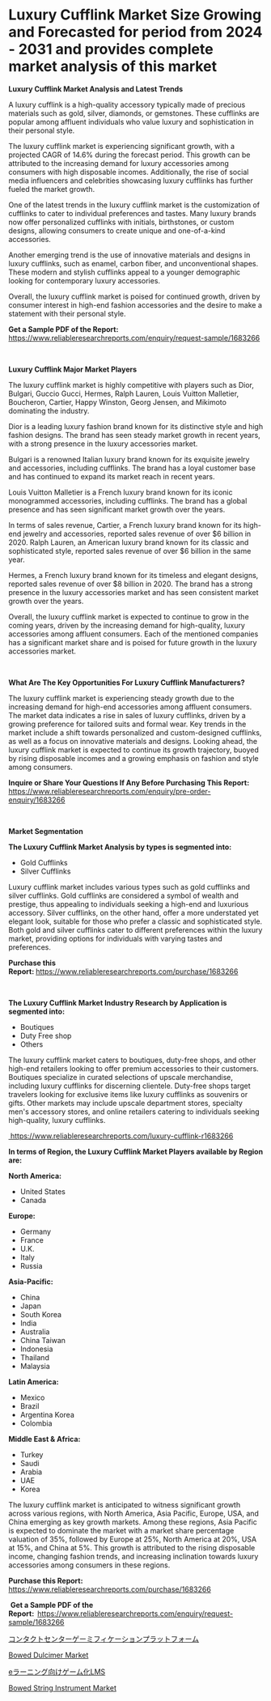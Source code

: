 <p><h1>Luxury Cufflink Market Size Growing and Forecasted for period from 2024 - 2031 and provides complete market analysis of this market</h1></p><p><strong>Luxury Cufflink Market Analysis and Latest Trends</strong></p>
<p><p>A luxury cufflink is a high-quality accessory typically made of precious materials such as gold, silver, diamonds, or gemstones. These cufflinks are popular among affluent individuals who value luxury and sophistication in their personal style.</p><p>The luxury cufflink market is experiencing significant growth, with a projected CAGR of 14.6% during the forecast period. This growth can be attributed to the increasing demand for luxury accessories among consumers with high disposable incomes. Additionally, the rise of social media influencers and celebrities showcasing luxury cufflinks has further fueled the market growth.</p><p>One of the latest trends in the luxury cufflink market is the customization of cufflinks to cater to individual preferences and tastes. Many luxury brands now offer personalized cufflinks with initials, birthstones, or custom designs, allowing consumers to create unique and one-of-a-kind accessories.</p><p>Another emerging trend is the use of innovative materials and designs in luxury cufflinks, such as enamel, carbon fiber, and unconventional shapes. These modern and stylish cufflinks appeal to a younger demographic looking for contemporary luxury accessories.</p><p>Overall, the luxury cufflink market is poised for continued growth, driven by consumer interest in high-end fashion accessories and the desire to make a statement with their personal style.</p></p>
<p><strong>Get a Sample PDF of the Report:&nbsp;</strong> <a href="https://www.reliableresearchreports.com/enquiry/request-sample/1683266">https://www.reliableresearchreports.com/enquiry/request-sample/1683266</a></p>
<p>&nbsp;</p>
<p><strong>Luxury Cufflink Major Market Players</strong></p>
<p><p>The luxury cufflink market is highly competitive with players such as Dior, Bulgari, Guccio Gucci, Hermes, Ralph Lauren, Louis Vuitton Malletier, Boucheron, Cartier, Happy Winston, Georg Jensen, and Mikimoto dominating the industry. </p><p>Dior is a leading luxury fashion brand known for its distinctive style and high fashion designs. The brand has seen steady market growth in recent years, with a strong presence in the luxury accessories market.</p><p>Bulgari is a renowned Italian luxury brand known for its exquisite jewelry and accessories, including cufflinks. The brand has a loyal customer base and has continued to expand its market reach in recent years.</p><p>Louis Vuitton Malletier is a French luxury brand known for its iconic monogrammed accessories, including cufflinks. The brand has a global presence and has seen significant market growth over the years.</p><p>In terms of sales revenue, Cartier, a French luxury brand known for its high-end jewelry and accessories, reported sales revenue of over $6 billion in 2020. Ralph Lauren, an American luxury brand known for its classic and sophisticated style, reported sales revenue of over $6 billion in the same year.</p><p>Hermes, a French luxury brand known for its timeless and elegant designs, reported sales revenue of over $8 billion in 2020. The brand has a strong presence in the luxury accessories market and has seen consistent market growth over the years.</p><p>Overall, the luxury cufflink market is expected to continue to grow in the coming years, driven by the increasing demand for high-quality, luxury accessories among affluent consumers. Each of the mentioned companies has a significant market share and is poised for future growth in the luxury accessories market.</p></p>
<p>&nbsp;</p>
<p><strong>What Are The Key Opportunities For Luxury Cufflink Manufacturers?</strong></p>
<p><p>The luxury cufflink market is experiencing steady growth due to the increasing demand for high-end accessories among affluent consumers. The market data indicates a rise in sales of luxury cufflinks, driven by a growing preference for tailored suits and formal wear. Key trends in the market include a shift towards personalized and custom-designed cufflinks, as well as a focus on innovative materials and designs. Looking ahead, the luxury cufflink market is expected to continue its growth trajectory, buoyed by rising disposable incomes and a growing emphasis on fashion and style among consumers.</p></p>
<p><strong>Inquire or Share Your Questions If Any Before Purchasing This Report:</strong> <a href="https://www.reliableresearchreports.com/enquiry/pre-order-enquiry/1683266">https://www.reliableresearchreports.com/enquiry/pre-order-enquiry/1683266</a></p>
<p>&nbsp;</p>
<p><strong>Market Segmentation</strong></p>
<p><strong>The Luxury Cufflink Market Analysis by types is segmented into:</strong></p>
<p><ul><li>Gold Cufflinks</li><li>Silver Cufflinks</li></ul></p>
<p><p>Luxury cufflink market includes various types such as gold cufflinks and silver cufflinks. Gold cufflinks are considered a symbol of wealth and prestige, thus appealing to individuals seeking a high-end and luxurious accessory. Silver cufflinks, on the other hand, offer a more understated yet elegant look, suitable for those who prefer a classic and sophisticated style. Both gold and silver cufflinks cater to different preferences within the luxury market, providing options for individuals with varying tastes and preferences.</p></p>
<p><strong>Purchase this Report:&nbsp;</strong><a href="https://www.reliableresearchreports.com/purchase/1683266">https://www.reliableresearchreports.com/purchase/1683266</a></p>
<p>&nbsp;</p>
<p><strong>The Luxury Cufflink Market Industry Research by Application is segmented into:</strong></p>
<p><ul><li>Boutiques</li><li>Duty Free shop</li><li>Others</li></ul></p>
<p><p>The luxury cufflink market caters to boutiques, duty-free shops, and other high-end retailers looking to offer premium accessories to their customers. Boutiques specialize in curated selections of upscale merchandise, including luxury cufflinks for discerning clientele. Duty-free shops target travelers looking for exclusive items like luxury cufflinks as souvenirs or gifts. Other markets may include upscale department stores, specialty men's accessory stores, and online retailers catering to individuals seeking high-quality, luxury cufflinks.</p></p>
<p><a href="https://www.reliableresearchreports.com/luxury-cufflink-r1683266">&nbsp;https://www.reliableresearchreports.com/luxury-cufflink-r1683266</a></p>
<p><strong>In terms of Region, the Luxury Cufflink Market Players available by Region are:</strong></p>
<p>
    <p> <strong> North America: </strong>
        <ul>
            <li>United States</li>
            <li>Canada</li>
        </ul>
        </p> 
    <p> <strong> Europe: </strong>
        <ul>
            <li>Germany</li>
            <li>France</li>
            <li>U.K.</li>
            <li>Italy</li>
            <li>Russia</li>
        </ul>
        </p> 
    <p> <strong> Asia-Pacific: </strong>
        <ul>
            <li>China</li>
            <li>Japan</li>
            <li>South Korea</li>
            <li>India</li>
            <li>Australia</li>
            <li>China Taiwan</li>
            <li>Indonesia</li>
            <li>Thailand</li>
            <li>Malaysia</li>
        </ul>
        </p> 
    <p> <strong> Latin America: </strong>
        <ul>
            <li>Mexico</li>
            <li>Brazil</li>
            <li>Argentina Korea</li>
            <li>Colombia</li>
        </ul>
        </p> 
    <p> <strong> Middle East & Africa: </strong>
        <ul>
            <li>Turkey</li>
            <li>Saudi</li>
            <li>Arabia</li>
            <li>UAE</li>
            <li>Korea</li>
        </ul>
    </p>
    </p>
<p><p>The luxury cufflink market is anticipated to witness significant growth across various regions, with North America, Asia Pacific, Europe, USA, and China emerging as key growth markets. Among these regions, Asia Pacific is expected to dominate the market with a market share percentage valuation of 35%, followed by Europe at 25%, North America at 20%, USA at 15%, and China at 5%. This growth is attributed to the rising disposable income, changing fashion trends, and increasing inclination towards luxury accessories among consumers in these regions.</p></p>
<p><strong>Purchase this Report: </strong><a href="https://www.reliableresearchreports.com/purchase/1683266">https://www.reliableresearchreports.com/purchase/1683266</a></p>
<p>&nbsp;<strong>Get a Sample PDF of the Report:&nbsp;&nbsp;</strong><a href="https://www.reliableresearchreports.com/enquiry/request-sample/1683266">https://www.reliableresearchreports.com/enquiry/request-sample/1683266</a></p>
<p><strong></strong></p>
<p><p><a href="https://github.com/avwofrml53535/Market-Research-Report-List-2/blob/main/4088626144218.md">コンタクトセンターゲーミフィケーションプラットフォーム</a></p><p><a href="https://github.com/susanjprice2023/Market-Research-Report-List-1/blob/main/bowed-dulcimer-market.md">Bowed Dulcimer Market</a></p><p><a href="https://github.com/JanickJohns/Market-Research-Report-List-1/blob/main/7568712144217.md">eラーニング向けゲーム化LMS</a></p><p><a href="https://github.com/dmmanir420/Market-Research-Report-List-1/blob/main/bowed-string-instrument-market.md">Bowed String Instrument Market</a></p></p>